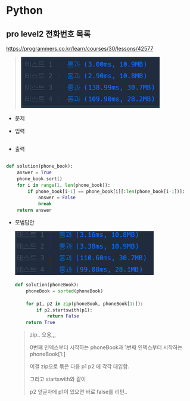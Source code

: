 # Python 

## pro level2 전화번호 목록

https://programmers.co.kr/learn/courses/30/lessons/42577

> ![image-20210622212245168](md-images/image-20210622212245168.png)



* 문제

  > 

* 입력

  > 
  >
  > ```bash
  > 
  > ```
  
* 출력

  > 
  >
  > ```bash
  > 
  > ```





```python
def solution(phone_book):
    answer = True
    phone_book.sort()
    for i in range(1, len(phone_book)):
        if phone_book[i-1] == phone_book[i][:len(phone_book[i-1])]:
            answer = False
            break
    return answer
```

> 





* 모범답안

  ![image-20210622213247737](md-images/image-20210622213247737.png)

  ```python
  def solution(phoneBook):
      phoneBook = sorted(phoneBook)
  
      for p1, p2 in zip(phoneBook, phoneBook[1:]):
          if p2.startswith(p1):
              return False
      return True
  ```

  > zip.. 오옹,,,
  >
  > 0번째 인덱스부터 시작하는 phoneBook과 1번째 인덱스부터 시작하는 phoneBook[1:] 
  >
  > 이걸 zip으로 묶은 다음 p1 p2 에 각각 대입함.
  >
  > 그리고 startswith와 같이
  >
  > p2 앞글자에 p1이 있으면 바로 false를 리턴..

